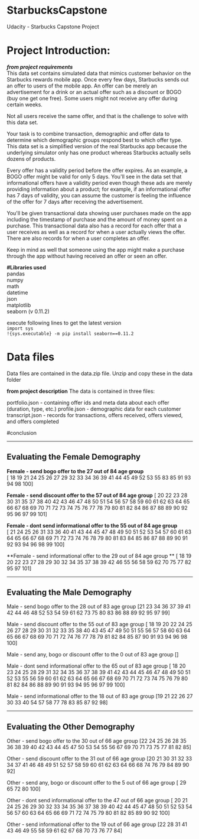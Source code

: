 # StarbucksCapstone
Udacity - Starbucks Capstone Project

# Project Introduction:  
  
**_from project requirements_**  
This data set contains simulated data that mimics customer behavior on the Starbucks rewards mobile app. Once every few days, Starbucks sends out an offer to users of the mobile app. An offer can be merely an advertisement for a drink or an actual offer such as a discount or BOGO (buy one get one free). Some users might not receive any offer during certain weeks.

Not all users receive the same offer, and that is the challenge to solve with this data set.

Your task is to combine transaction, demographic and offer data to determine which demographic groups respond best to which offer type. This data set is a simplified version of the real Starbucks app because the underlying simulator only has one product whereas Starbucks actually sells dozens of products.

Every offer has a validity period before the offer expires. As an example, a BOGO offer might be valid for only 5 days. You'll see in the data set that informational offers have a validity period even though these ads are merely providing information about a product; for example, if an informational offer has 7 days of validity, you can assume the customer is feeling the influence of the offer for 7 days after receiving the advertisement.

You'll be given transactional data showing user purchases made on the app including the timestamp of purchase and the amount of money spent on a purchase. This transactional data also has a record for each offer that a user receives as well as a record for when a user actually views the offer. There are also records for when a user completes an offer.

Keep in mind as well that someone using the app might make a purchase through the app without having received an offer or seen an offer.  

**#Libraries used**  
pandas  
numpy  
math  
datetime  
json  
matplotlib  
seaborn (v 0.11.2) 

execute following lines to get the latest version  
`import sys`  
`!{sys.executable} -m pip install seaborn==0.11.2`  

# Data files
Data files are contained in the data.zip file. Unzip and copy these in the data folder

**from project description**
The data is contained in three files:

portfolio.json - containing offer ids and meta data about each offer (duration, type, etc.)
profile.json - demographic data for each customer
transcript.json - records for transactions, offers received, offers viewed, and offers completed


#conclusion  

------------------------------------------
Evaluating the Female Demography
------------------------------------------

**Female - send bogo offer to the 27 out of 84 age group**   
 [ 18  19  21  24  25  26  27  29  32  33  34  36  39  41  44  45  49  52  53  55  83  85  91  93  94  98 100]   
 
**Female - send discount offer to the 57 out of 84 age group** 
 [ 20  22  23  28  30  31  35  37  38  40  42  43  46  47  48  50  51  54  56  57  58  59  60  61  62  63  64  65  66  67  68  69  70  71  72  73
   74  75  76  77  78  79  80  81  82  84  86  87  88  89  90  92  95  96  97  99 101] 
 
**Female - dont send informational offer to the 55 out of 84 age group**   
 [ 21  24  25  26  31  33  36  40  41  43  44  45  47  48  49  50  51  52  53  54  57  60  61  63  64  65  66  67  68  69  71  72  73  74  76  78
  79  80  81  83  84  85  86  87  88  89  90  91  92  93  94  96  98  99 100] 
 
**Female - send informational offer  to the 29 out of 84 age group **
 [ 18  19  20  22  23  27  28  29  30  32  34  35  37  38  39  42  46  55  56  58  59  62  70  75  77  82  95  97 101] 
 
------------------------------------------
Evaluating the Male Demography
------------------------------------------

Male - send bogo offer to the 28 out of 83 age group 
 [21 23 34 36 37 39 41 42 44 46 48 52 53 54 59 61 62 73 75 80 83 86 88 89
 92 95 97 99] 
 
Male - send discount offer to the 55 out of 83 age group 
 [ 18  19  20  22  24  25  26  27  28  29  30  31  32  33  35  38  40  43
  45  47  49  50  51  55  56  57  58  60  63  64  65  66  67  68  69  70
  71  72  74  76  77  78  79  81  82  84  85  87  90  91  93  94  96  98
 100] 
 
Male - send any, bogo or discount offer to the 0 out of 83 age group 
 [] 
 
Male - dont send informational offer to the 65 out of 83 age group 
 [ 18  20  23  24  25  28  29  31  32  34  35  36  37  38  39  41  42  43
  44  45  46  47  48  49  50  51  52  53  55  56  59  60  61  62  63  64
  65  66  67  68  69  70  71  72  73  74  75  76  79  80  81  82  84  86
  88  89  90  91  93  94  95  96  97  99 100] 
 
Male - send informational offer  to the 18 out of 83 age group 
 [19 21 22 26 27 30 33 40 54 57 58 77 78 83 85 87 92 98] 
 
------------------------------------------
Evaluating the Other Demography
------------------------------------------

Other - send bogo offer to the 30 out of 66 age group 
 [22 24 25 26 28 35 36 38 39 40 42 43 44 45 47 50 53 54 55 56 67 69 70 71
 73 75 77 81 82 85] 
 
Other - send discount offer to the 31 out of 66 age group 
 [20 21 30 31 32 33 34 37 41 46 48 49 51 52 57 58 59 60 61 62 63 64 66 68
 74 76 79 84 89 90 92] 
 
Other - send any, bogo or discount offer to the 5 out of 66 age group 
 [ 29  65  72  80 100] 
 
Other - dont send informational offer to the 47 out of 66 age group 
 [ 20  21  24  25  26  29  30  32  33  34  35  36  37  38  39  40  42  44
  45  47  48  50  51  52  53  54  56  57  60  63  64  65  66  69  71  72
  74  75  79  80  81  82  85  89  90  92 100] 
 
Other - send informational offer  to the 19 out of 66 age group 
 [22 28 31 41 43 46 49 55 58 59 61 62 67 68 70 73 76 77 84] 
